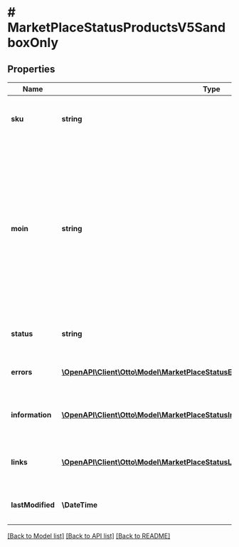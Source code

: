 # # MarketPlaceStatusProductsV5SandboxOnly

## Properties

Name | Type | Description | Notes
------------ | ------------- | ------------- | -------------
**sku** | **string** | Partner-unique identifier for a product variation provided by the partner | [optional]
**moin** | **string** | Is an identifier, generated by the OTTO marketplace, for a product variation together with the associated content. Is used in the context of \&quot;Wettbewerb am Artikel\&quot; to confirm the content of the existing variation and its correctness and to put the own offer live for this variation. | [optional]
**status** | **string** | the status of the variation on the OTTO market place | [optional]
**errors** | [**\OpenAPI\Client\Otto\Model\MarketPlaceStatusErrorProductsV5SandboxOnly[]**](MarketPlaceStatusErrorProductsV5SandboxOnly.md) | errors that occurred when processing the variation | [optional]
**information** | [**\OpenAPI\Client\Otto\Model\MarketPlaceStatusInformationProductsV5SandboxOnly[]**](MarketPlaceStatusInformationProductsV5SandboxOnly.md) | information for product optimization on the OTTO market place | [optional]
**links** | [**\OpenAPI\Client\Otto\Model\MarketPlaceStatusLinkProductsV5SandboxOnly[]**](MarketPlaceStatusLinkProductsV5SandboxOnly.md) | contains the link to the partner variation data and to the product in OTTO shop | [optional]
**lastModified** | **\DateTime** | last change of the marketplace status as ISO8601 date | [optional]

[[Back to Model list]](../../README.md#models) [[Back to API list]](../../README.md#endpoints) [[Back to README]](../../README.md)
